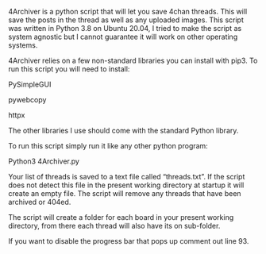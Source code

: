 ﻿4Archiver is a python script that will let you save 4chan threads.  This will save the posts in the thread as well as any uploaded images.
This script was written in Python 3.8 on Ubuntu 20.04,  I tried to make the script as system agnostic but I cannot guarantee it will work on other operating systems.

4Archiver relies on a few non-standard libraries you can install with pip3.  To run this script you will need to install:
 
PySimpleGUI

pywebcopy

httpx

The other libraries I use should come with the standard Python library.

To run this script simply run it like any other python program:

Python3 4Archiver.py

Your list of threads is saved to a text file called “threads.txt”.  If the script does not detect this file in the present working directory at startup it will create an empty file.  The script will remove any threads that have been archived or 404ed. 

The script will create a folder for each board in your present working directory, from there each thread will also have its on sub-folder.   

If you want to disable the progress bar that pops up comment out line 93.
